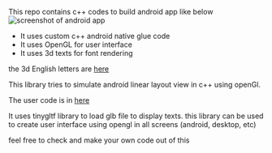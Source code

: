 This repo contains c++ codes to build android app like below
![screenshot of android app](%5Bhttps://github.com/yopot/raj/blob/main/output.jpg?raw=true%5D%28https://github.com/yopot/raj/blob/main/src/main/output.jpg?raw=true%29)
 - It uses custom c++ android native glue code
 - It uses OpenGL for user interface
 - It uses 3d texts for font rendering

the 3d English letters are [here](https://github.com/yopot/raj/blob/main/src/main/assets/leftTopOrigin.glb)

This library tries to simulate android linear layout view in c++ using openGl.

The user code is in [here](https://github.com/yopot/raj/blob/main/src/main/cpp/src/app.cpp)

It uses tinygltf library to load glb file to display texts.
this library can be used to create user interface using opengl in all screens (android, desktop, etc)

feel free to check and make your own code out of this
